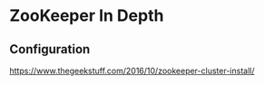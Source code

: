 # ZooKeeper In Depth
## Configuration

https://www.thegeekstuff.com/2016/10/zookeeper-cluster-install/
